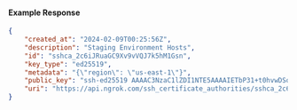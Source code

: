 <!-- Code generated for API Clients. DO NOT EDIT. -->

#### Example Response

```json
{
	"created_at": "2024-02-09T00:25:56Z",
	"description": "Staging Environment Hosts",
	"id": "sshca_2c6iJRuaGC9Xv9vVQJ7k5hM1Gsn",
	"key_type": "ed25519",
	"metadata": "{\"region\": \"us-east-1\"}",
	"public_key": "ssh-ed25519 AAAAC3NzaC1lZDI1NTE5AAAAIETbP31+t0hvwDSq3P+9wSDJ8vOVVbadfWHCgcpVFeyb",
	"uri": "https://api.ngrok.com/ssh_certificate_authorities/sshca_2c6iJRuaGC9Xv9vVQJ7k5hM1Gsn"
}
```

